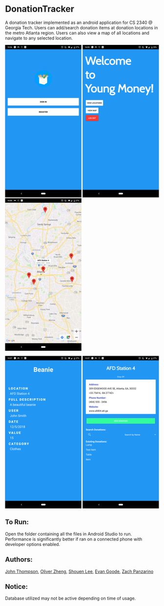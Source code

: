 # DonationTracker
A donation tracker implemented as an android application for CS 2340 @ Georgia Tech. Users can add/search donation items 
at donation locations in the metro Atlanta region. Users can also view a map of all locations and navigate to any 
selected location. 

<img src="https://github.com/ZhengQY421/DonationTracker/blob/master/Login.png" width=250> <img src="https://github.com/ZhengQY421/DonationTracker/blob/master/Home.png" width=250> <img src="https://github.com/ZhengQY421/DonationTracker/blob/master/Map.png" width=250> 

  <img src="https://github.com/ZhengQY421/DonationTracker/blob/master/ItemDet.png" width=250> <img src="https://github.com/ZhengQY421/DonationTracker/blob/master/LocDet.png" width=250>

## To Run: 
Open the folder containing all the files in Android Studio to run. Performance is significantly better if ran on a connected 
phone with developer options enabled. 

## Authors: 
[John Thompson](https://github.com/mubtAAhij), [Oliver Zheng](https://github.com/ZhengQY421), [Shouen Lee](https://github.com/shouenlee), [Evan Goode](https://github.com/evan-goode), [Zach Panzarino](https://github.com/panzarino)

## Notice:
Database utilized may not be active depending on time of usage. 
